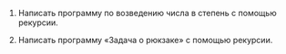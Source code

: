 1. Написать программу по возведению числа в степень с помощью рекурсии.

2. Написать программу «Задача о рюкзаке» с помощью рекурсии.